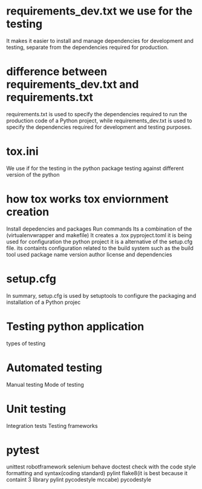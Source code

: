 # requirements_dev.txt we use for the testing
It makes it easier to install and manage dependencies for development and testing, separate from the dependencies required for production.

# difference between requirements_dev.txt and requirements.txt
requirements.txt is used to specify the dependencies required to run the production code of a Python project, while requirements_dev.txt is used to specify the dependencies required for development and testing purposes.

# tox.ini
We use if for the testing in the python package testing against different version of the python

# how tox works tox enviornment creation
Install depedencies and packages
Run commands
Its a combination of the (virtualenvwrapper and makefile)
It creates a .tox
pyproject.toml
it is being used for configuration the python project it is a alternative of the setup.cfg file. its containts configuration related to the build system such as the build tool used package name version author license and dependencies

# setup.cfg
In summary, setup.cfg is used by setuptools to configure the packaging and installation of a Python projec

# Testing python application
types of testing

# Automated testing
Manual testing
Mode of testing

# Unit testing
Integration tests
Testing frameworks

# pytest
unittest
robotframework
selenium
behave
doctest
check with the code style formatting and syntax(coding standard)
pylint
flake8(it is best because it containt 3 library pylint pycodestyle mccabe)
pycodestyle